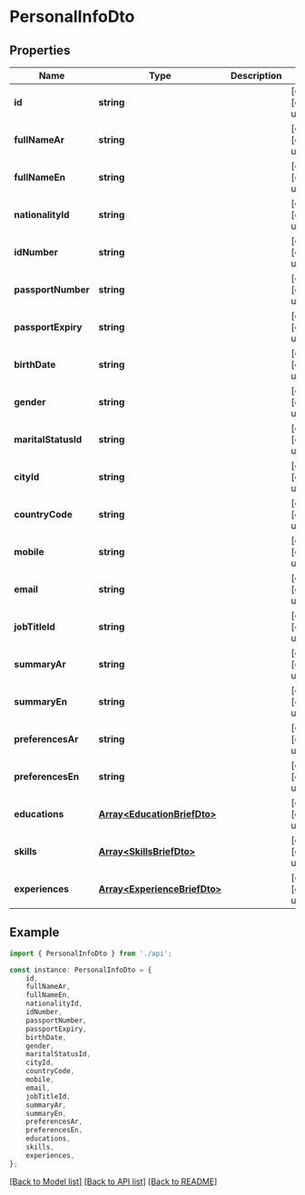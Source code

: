 # PersonalInfoDto


## Properties

Name | Type | Description | Notes
------------ | ------------- | ------------- | -------------
**id** | **string** |  | [optional] [default to undefined]
**fullNameAr** | **string** |  | [optional] [default to undefined]
**fullNameEn** | **string** |  | [optional] [default to undefined]
**nationalityId** | **string** |  | [optional] [default to undefined]
**idNumber** | **string** |  | [optional] [default to undefined]
**passportNumber** | **string** |  | [optional] [default to undefined]
**passportExpiry** | **string** |  | [optional] [default to undefined]
**birthDate** | **string** |  | [optional] [default to undefined]
**gender** | **string** |  | [optional] [default to undefined]
**maritalStatusId** | **string** |  | [optional] [default to undefined]
**cityId** | **string** |  | [optional] [default to undefined]
**countryCode** | **string** |  | [optional] [default to undefined]
**mobile** | **string** |  | [optional] [default to undefined]
**email** | **string** |  | [optional] [default to undefined]
**jobTitleId** | **string** |  | [optional] [default to undefined]
**summaryAr** | **string** |  | [optional] [default to undefined]
**summaryEn** | **string** |  | [optional] [default to undefined]
**preferencesAr** | **string** |  | [optional] [default to undefined]
**preferencesEn** | **string** |  | [optional] [default to undefined]
**educations** | [**Array&lt;EducationBriefDto&gt;**](EducationBriefDto.md) |  | [optional] [default to undefined]
**skills** | [**Array&lt;SkillsBriefDto&gt;**](SkillsBriefDto.md) |  | [optional] [default to undefined]
**experiences** | [**Array&lt;ExperienceBriefDto&gt;**](ExperienceBriefDto.md) |  | [optional] [default to undefined]

## Example

```typescript
import { PersonalInfoDto } from './api';

const instance: PersonalInfoDto = {
    id,
    fullNameAr,
    fullNameEn,
    nationalityId,
    idNumber,
    passportNumber,
    passportExpiry,
    birthDate,
    gender,
    maritalStatusId,
    cityId,
    countryCode,
    mobile,
    email,
    jobTitleId,
    summaryAr,
    summaryEn,
    preferencesAr,
    preferencesEn,
    educations,
    skills,
    experiences,
};
```

[[Back to Model list]](../README.md#documentation-for-models) [[Back to API list]](../README.md#documentation-for-api-endpoints) [[Back to README]](../README.md)
